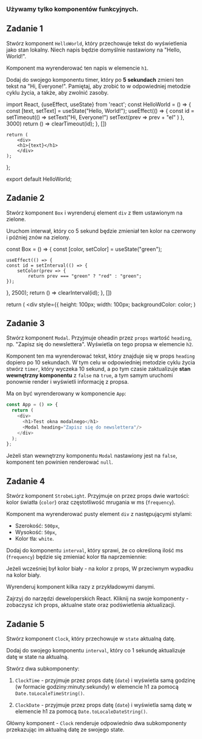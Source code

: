 ### Używamy tylko komponentów funkcyjnych.

## Zadanie 1

Stwórz komponent `HelloWorld`, który przechowuje tekst do wyświetlenia jako stan lokalny. Niech napis będzie domyślnie nastawiony na "Hello, World!".

Komponent ma wyrenderować ten napis w elemencie `h1`.

Dodaj do swojego komponentu timer, który po **5 sekundach** zmieni ten tekst na "Hi, Everyone!". Pamiętaj, aby zrobić to w odpowiedniej metodzie cyklu życia, a także, aby zwolnić zasoby.

import React, {useEffect, useState} from 'react';
const HelloWorld = () => {
const [text, setText] = useState("Hello, World!");
    useEffect(() => {
        const id = setTimeout(() => 
        setText("Hi, Everyone!")
        setText(prev => prev + "el" )
    }, 3000)
    return () => clearTimeout(id);
}, [])

    return (
        <div>
        <h1>{text}</h1>
        </div>
    );
};

export default HelloWorld;

## Zadanie 2

Stwórz komponent `Box` i wyrenderuj element ```div``` z tłem ustawionym na zielone.

Uruchom interwał, który co 5 sekund będzie zmieniał ten kolor na czerwony i później znów na zielony.

const Box = () => {
    const [color, setColor] = useState("green");
    
    useEffect(() => {
    const id = setInterval(() => {
        setColor(prev => {
            return prev === "green" ? "red" : "green";
    });
}, 2500);
    return () => clearInterval(id); 
}, [])

return (
    <div
        style={{
        height: 100px; 
        width: 100px;
        backgroundColor: color;
)

## Zadanie 3

Stwórz komponent `Modal`. Przyjmuje oheadin przez `props` wartość `heading`, np. "Zapisz się do newslettera". Wyświetla on tego propsa w elemencie `h2`.

Komponent ten ma wyrenderować tekst, który znajduje się w props `heading` dopiero po 10 sekundach. W tym celu w odpowiedniej metodzie cyklu życia stwórz `timer`, który wyczeka 10 sekund, a po tym czasie zaktualizuje **stan wewnętrzny komponentu** z `false` na `true`, a tym samym uruchomi ponownie render i wyświetli informację z propsa.

Ma on być wyrenderowany w komponencie `App`:

```js
const App = () => {
  return (
    <div>
      <h1>Test okna modalnego</h1>
      <Modal heading="Zapisz się do newslettera"/>
    </div>
  );
};
```

Jeżeli stan wewnętrzny komponentu `Modal` nastawiony jest na `false`, komponent ten powinien renderować `null`.



## Zadanie 4

Stwórz komponent `StrobeLight`. Przyjmuje on przez props dwie wartości: kolor światła (`color`) oraz częstotliwość mrugania w ms (`frequency`).

Komponent ma wyrenderować pusty element `div` z następującymi stylami:

- Szerokość: `500px`,
- Wysokość: `50px`,
- Kolor tła: `white`.

Dodaj do komponentu `interval`, który sprawi, że co określoną ilość ms (`frequency`) będzie się zmieniać kolor tła naprzemiennie:

Jeżeli wcześniej był kolor biały - na kolor z props,
W przeciwnym wypadku na kolor biały.

Wyrenderuj komponent kilka razy z przykładowymi danymi.

Zajrzyj do narzędzi deweloperskich React. Kliknij na swoje komponenty - zobaczysz ich props, aktualne state oraz podświetlenia aktualizacji.


## Zadanie 5

Stwórz komponent `Clock`, który przechowuje w `state` aktualną datę.

Dodaj do swojego komponentu `interval`, który co 1 sekundę aktualizuje datę w state na aktualną.

Stwórz dwa subkomponenty:

1. `ClockTime` - przyjmuje przez props datę (`date`) i wyświetla samą godzinę (w formacie godziny:minuty:sekundy) w elemencie h1 za pomocą `Date.toLocaleTimeString()`.

2. `ClockDate` - przyjmuje przez props datę (`date`) i wyświetla samą datę w elemencie h1 za pomocą `Date.toLocaleDateString()`.

Główny komponent - `Clock` renderuje odpowiednio dwa subkomponenty przekazując im aktualną datę ze swojego state.
